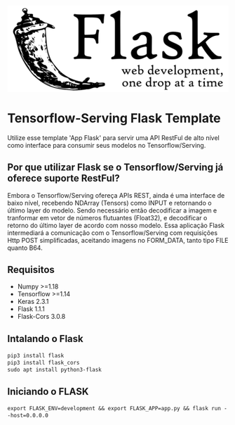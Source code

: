 ![IMG](../images/flask_tit.png)

# Tensorflow-Serving Flask Template
Utilize esse template 'App Flask' para servir uma API RestFul de alto nível como interface para consumir seus modelos no Tensorflow/Serving.

## Por que utilizar Flask se o Tensorflow/Serving já oferece suporte RestFul?
Embora o Tensorflow/Serving ofereça APIs REST, ainda é uma interface de baixo nível, recebendo NDArray (Tensors) como INPUT e retornando o último layer do modelo. Sendo necessário então decodificar a imagem e tranformar em vetor de números flutuantes (Float32), e decodificar o retorno do último layer de acordo com nosso modelo.
Essa aplicação Flask intermediará a comunicação com o Tensorflow/Serving com requisições Http POST simplificadas, aceitando imagens no FORM_DATA, tanto tipo FILE quanto B64.

## Requisitos
* Numpy >=1.18
* Tensorflow >=1.14
* Keras 2.3.1
* Flask 1.1.1
* Flask-Cors 3.0.8

## Intalando o Flask
```
pip3 install flask
pip3 install flask_cors
sudo apt install python3-flask
```

## Iniciando o FLASK
```
export FLASK_ENV=development && export FLASK_APP=app.py && flask run --host=0.0.0.0
```
